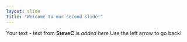 ```yaml
---
layout: slide
title: "Welcome to our second slide!"
---
```

Your text - text from **SteveC** is *added here*
Use the left arrow to go back!

